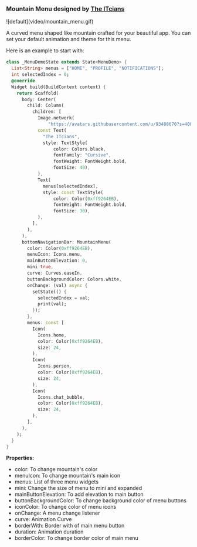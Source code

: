 <h3>
Mountain Menu designed by <a href='https://itcians.com'>The ITcians</a>
</h3>
![default](video/mountain_menu.gif)

<p>A curved menu shaped like mountain crafted for your beautiful app.
You can set your default animation and theme for this menu.

Here is an example to start with:
</p>

```dart
class _MenuDemoState extends State<MenuDemo> {
  List<String> menus = ["HOME", "PROFILE", "NOTIFICATIONS"];
  int selectedIndex = 0;
  @override
  Widget build(BuildContext context) {
    return Scaffold(
      body: Center(
        child: Column(
          children: [
            Image.network(
                "https://avatars.githubusercontent.com/u/93488670?s=400&u=af911b0e99e78a599f08f47f1e3152700b869f6b&v=4"),
            const Text(
              "The ITcians",
              style: TextStyle(
                  color: Colors.black,
                  fontFamily: "Cursive",
                  fontWeight: FontWeight.bold,
                  fontSize: 40),
            ),
            Text(
              menus[selectedIndex],
              style: const TextStyle(
                  color: Color(0xff9264EB),
                  fontWeight: FontWeight.bold,
                  fontSize: 30),
            ),
          ],
        ),
      ),
      bottomNavigationBar: MountainMenu(
        color: Color(0xff9264EB),
        menuIcon: Icons.menu,
        mainButtonElevation: 0,
        mini:true,
        curve: Curves.easeIn,
        buttonBackgroundColor: Colors.white,
        onChange: (val) async {
          setState(() {
            selectedIndex = val;
            print(val);
          });
        },
        menus: const [
          Icon(
            Icons.home,
            color: Color(0xff9264EB),
            size: 24,
          ),
          Icon(
            Icons.person,
            color: Color(0xff9264EB),
            size: 24,
          ),
          Icon(
            Icons.chat_bubble,
            color: Color(0xff9264EB),
            size: 24,
          ),
        ],
      ),
    );
  }
}
```
<b>Properties:</b>
<ul>
<li>color: To change mountain's color</li>
<li>menuIcon: To change mountain's main icon</li>
<li>menus: List of three menu widgets</li>
<li>mini: Change the size of menu to mini and expanded</li>
<li>mainButtonElevation: To add elevation to main button</li>
<li>buttonBackgroundColor: To change background color of menu buttons</li>
<li>iconColor: To change color of menu icons</li>
<li>onChange: A menu change listener</li>
<li>curve: Animation Curve</li>
<li>borderWith: Border with of main menu button</li>
<li>duration: Animation duration</li>
<li>borderColor: To change border color of main menu</li>
</ul>
